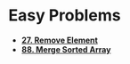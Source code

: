 # Easy Problems

- **[27. Remove Element](https://leetcode.com/problems/remove-element/)**
- **[88. Merge Sorted Array](https://leetcode.com/problems/merge-sorted-array/)**


